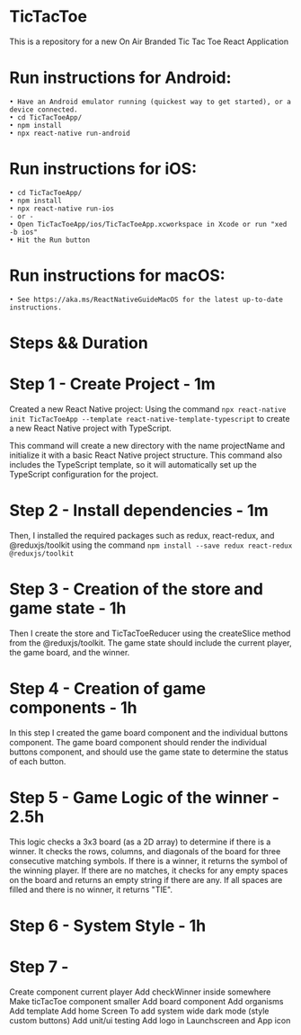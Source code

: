 # TicTacToe
This is a repository for a new On Air Branded Tic Tac Toe React Application

  # Run instructions for Android:
    • Have an Android emulator running (quickest way to get started), or a device connected.
    • cd TicTacToeApp/
    • npm install
    • npx react-native run-android
  
  # Run instructions for iOS:
    • cd TicTacToeApp/ 
    • npm install
    • npx react-native run-ios
    - or -
    • Open TicTacToeApp/ios/TicTacToeApp.xcworkspace in Xcode or run "xed -b ios"
    • Hit the Run button
    
  # Run instructions for macOS:
    • See https://aka.ms/ReactNativeGuideMacOS for the latest up-to-date instructions.
    



# Steps && Duration 

# Step 1 - Create Project - 1m
Created a new React Native project: 
Using the command
 `npx react-native init TicTacToeApp --template react-native-template-typescript` 
 to create a new React Native project with TypeScript. 

This command will create a new directory with the name projectName and initialize it with a basic React Native project structure. This command also includes the TypeScript template, so it will automatically set up the TypeScript configuration for the project.


# Step 2 - Install dependencies - 1m
Then, I installed the required packages such as redux, react-redux, and @reduxjs/toolkit using the command
 `npm install --save redux react-redux @reduxjs/toolkit`


# Step 3 - Creation of the store and game state - 1h
Then I create the store and TicTacToeReducer using the createSlice method from the @reduxjs/toolkit. The game state should include the current player, the game board, and the winner.


# Step 4 - Creation of game components - 1h
In this step I created the game board component and the individual buttons component. The game board component should render the individual buttons component, and should use the game state to determine the status of each button.

# Step 5 - Game Logic of the winner - 2.5h 
This logic checks a 3x3 board (as a 2D array) to determine if there is a winner. It checks the rows, columns, and diagonals of the board for three consecutive matching symbols. If there is a winner, it returns the symbol of the winning player. If there are no matches, it checks for any empty spaces on the board and returns an empty string if there are any. If all spaces are filled and there is no winner, it returns "TIE".

# Step 6 - System Style - 1h
# Step 7 - 
Create component current player
Add checkWinner inside somewhere
Make ticTacToe component smaller
Add board component
Add organisms
Add template
Add home Screen
To add system wide dark mode
(style custom buttons)
Add unit/ui testing
Add logo in Launchscreen and App icon
